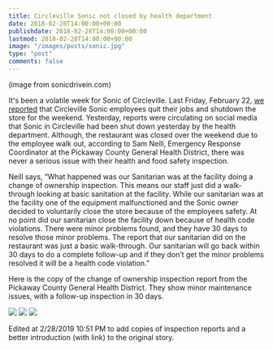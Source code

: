 ```yaml
---
title: Circleville Sonic not closed by health department
date: 2018-02-28T14:00:00+00:00
publishdate: 2018-02-28T14:00:00+00:00
lastmod: 2018-02-28T14:00:00+00:00
image: "/images/posts/sonic.jpg"
type: "post"
comments: false
---
```

(image from sonicdrivein.com)

It's been a volatile week for Sonic of Circleville. Last Friday, February 22, [we reported](/news/sonics-close-unexpectedly-in-lancaster-circleville-and-grove-city/) that Circleville Sonic employees quit their jobs and shutdown the store for the weekend. Yesterday, reports were circulating on social media that Sonic in Circleville had been shut down yesterday by the health department. Although, the restaurant was closed over the weekend due to the employee walk out, according to Sam Neill, Emergency Response Coordinator at the Pickaway County General Health District, there was never a serious issue with their health and food safety inspection.

Neill says, “What happened was our Sanitarian was at the facility doing a change of ownership inspection. This means our staff just did a walk-through looking at basic sanitation at the facility. While our sanitarian was at the facility one of the equipment malfunctioned and the Sonic owner decided to voluntarily close the store because of the employees safety. At no point did our sanitarian close the facility down because of health code violations. There were minor problems found, and they have 30 days to resolve those minor problems. The report that our sanitarian did on the restaurant was just a basic walk-through. Our sanitarian will go back within 30 days to do a complete follow-up and if they don’t get the minor problems resolved it will be a health code violation.”

Here is the copy of the change of ownership inspection report from the Pickaway County General Health District. They show minor maintenance issues, with a follow-up inspection in 30 days.

![](/images/posts/sonic-inspection1.jpg)
![](/images/posts/sonic-inspection2.jpg)
![](/images/posts/sonic-inspection3.jpg)

Edited at 2/28/2019 10:51 PM to add copies of inspection reports and a better introduction (with link) to the original story.
